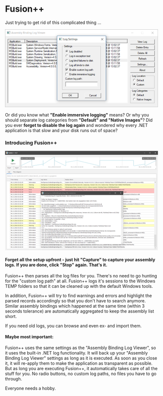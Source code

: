 # Fusion++

Just trying to get rid of this complicated thing ...

![Microsoft Fusion Viewer](_doc/MSFusionViewer.png)

Or did you know what **"Enable immersive logging"** means? Or why you should separate log categories from **"Default" and "Native Images"**?
Did you ever **forget to disable the log again** and wondered why every .NET application is that slow and your disk runs out of space?

### Introducing Fusion++

![Fusion++](_doc/Fusion++.png)

#### Forget all the setup upfront - just hit "Capture" to capture your assembly logs. If you are done, click "Stop" again. That's it.

Fusion++ then parses all the log files for you. There's no need to go hunting for the "custom log path" at all. Fusion++ logs it's sessions to the Windows TEMP folders so that it can be cleaned up with the default Windows tools.

In addition, Fusion++ will try to find warnings and errors and highlight the parsed records accordingly so that you don't have to search anymore. 
Similar assembly bindings which happened at the same time (within 3 seconds tolerance) are automatically aggregated to keep the assembly list short.

If you need old logs, you can browse and even ex- and import them.

#### Maybe most important:

Fusion++ uses the same settings as the "Assembly Binding Log Viewer", so it uses the built-in .NET log functionality. It will back up your "Assembly Binding Log Viewer" settings as long as it is executed. As soon as you close it, it will re-apply them to make the application as transparent as possible. 
But as long you are executing Fusion++, it automatically takes care of all the stuff for you. No radio buttons, no custom log paths, no files you have to go through.

Everyone needs a hobby.
